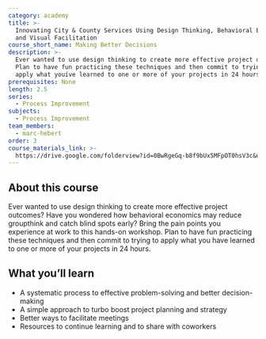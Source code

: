 ```yaml
---
category: academy
title: >-
  Innovating City & County Services Using Design Thinking, Behavioral Economics
  and Visual Facilitation
course_short_name: Making Better Decisions
description: >-
  Ever wanted to use design thinking to create more effective project outcomes?
  Plan to have fun practicing these techniques and then commit to trying to
  apply what youíve learned to one or more of your projects in 24 hours.
prerequisites: None
length: 2.5
series:
  - Process Improvement
subjects:
  - Process Improvement
team_members:
  - marc-hebert
order: 3
course_materials_link: >-
  https://drive.google.com/folderview?id=0BwRgeGq-b8f9bUx5MFpOT0hsV3c&usp=sharing
---
```



## About this course

Ever wanted to use design thinking to create more effective project outcomes? Have you wondered how behavioral economics may reduce groupthink and catch blind spots early? Bring the pain points you experience at work to this hands-on workshop. Plan to have fun practicing these techniques and then commit to trying to apply what you have learned to one or more of your projects in 24 hours.

## What you’ll learn

* A systematic process to effective problem-solving and better decision-making
* A simple approach to turbo boost project planning and strategy
* Better ways to facilitate meetings
* Resources to continue learning and to share with coworkers